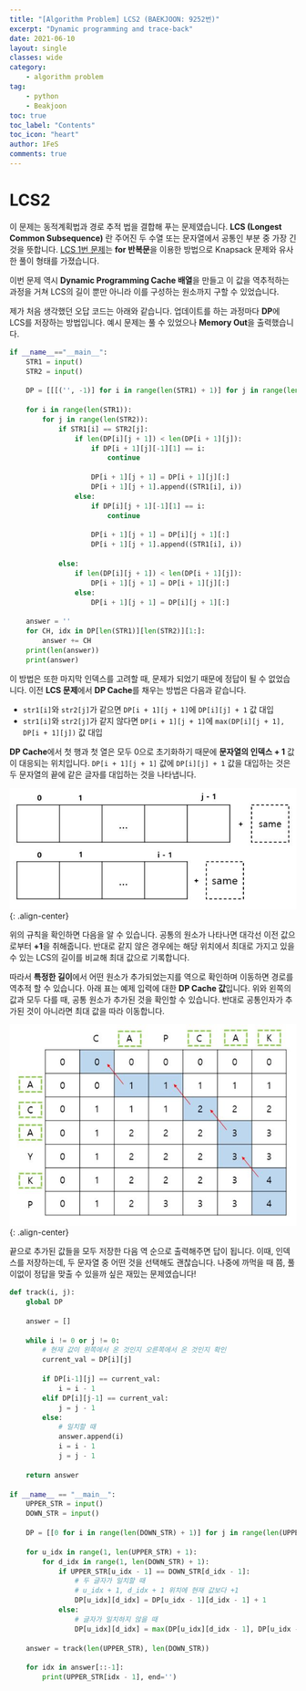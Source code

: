 ```yaml
---
title: "[Algorithm Problem] LCS2 (BAEKJOON: 9252번)"
excerpt: "Dynamic programming and trace-back"
date: 2021-06-10
layout: single
classes: wide
category:
    - algorithm problem
tag:
    - python
    - Beakjoon
toc: true
toc_label: "Contents"
toc_icon: "heart"
author: 1FeS
comments: true
---
```


# LCS2

이 문제는 동적계획법과 경로 추적 법을 결합해 푸는 문제였습니다. **LCS (Longest Common Subsequence)** 란 주어진 두 수열 또는 문자열에서 공통인 부분 중 가장 긴 것을 뜻합니다. [LCS 1번 문제](https://www.acmicpc.net/problem/9251)는 **for 반복문**을 이용한 방법으로 Knapsack 문제와 유사한 풀이 형태를 가졌습니다.

이번 문제 역시 **Dynamic Programming Cache 배열**을 만들고 이 값을 역추적하는 과정을 거쳐 LCS의 길이 뿐만 아니라 이를 구성하는 원소까지 구할 수 있었습니다.

제가 처음 생각했던 오답 코드는 아래와 같습니다. 업데이트를 하는 과정마다 **DP**에 LCS를 저장하는 방법입니다. 예시 문제는 풀 수 있었으나 **Memory Out**을 출력했습니다.

```python
if __name__=="__main__":
    STR1 = input()
    STR2 = input()

    DP = [[[('', -1)] for i in range(len(STR1) + 1)] for j in range(len(STR2) + 1)]

    for i in range(len(STR1)):
        for j in range(len(STR2)):
            if STR1[i] == STR2[j]:
                if len(DP[i][j + 1]) < len(DP[i + 1][j]):
                    if DP[i + 1][j][-1][1] == i:
                        continue

                    DP[i + 1][j + 1] = DP[i + 1][j][:]
                    DP[i + 1][j + 1].append((STR1[i], i))
                else:
                    if DP[i][j + 1][-1][1] == i:
                        continue

                    DP[i + 1][j + 1] = DP[i][j + 1][:]
                    DP[i + 1][j + 1].append((STR1[i], i))

            else:
                if len(DP[i][j + 1]) < len(DP[i + 1][j]):
                    DP[i + 1][j + 1] = DP[i + 1][j][:]
                else:
                    DP[i + 1][j + 1] = DP[i][j + 1][:]

    answer = ''
    for CH, idx in DP[len(STR1)][len(STR2)][1:]:
        answer += CH
    print(len(answer))
    print(answer)
```

이 방법은 또한 마지막 인덱스를 고려할 때, 문제가 되었기 때문에 정답이 될 수 없었습니다. 이전 **LCS 문제**에서 **DP Cache**를 채우는 방법은 다음과 같습니다.

- `str1[i]`와 `str2[j]`가 같으면 `DP[i + 1][j + 1]`에 `DP[i][j] + 1` 값 대입
- `str1[i]`와 `str2[j]`가 같지 않다면 `DP[i + 1][j + 1]`에 `max(DP[i][j + 1], DP[i + 1][j])` 값 대입

**DP Cache**에서 첫 행과 첫 열은 모두 0으로 초기화하기 때문에 **문자열의 인덱스 + 1** 값이 대응되는 위치입니다. `DP[i + 1][j + 1]` 값에 `DP[i][j] + 1` 값을 대입하는 것은 두 문자열의 끝에 같은 글자를 대입하는 것을 나타냅니다.

![same_index](/_img/2021-06-10/same_index.jpg){: .align-center}

위의 규칙을 확인하면 다음을 알 수 있습니다. 공통의 원소가 나타나면 대각선 이전 값으로부터 **+1**을 취해줍니다. 반대로 같지 않은 경우에는 해당 위치에서 최대로 가지고 있을 수 있는 LCS의 길이를 비교해 최대 값으로 기록합니다.

따라서 **특정한 길이**에서 어떤 원소가 추가되었는지를 역으로 확인하며 이동하면 경로를 역추적 할 수 있습니다. 아래 표는 예제 입력에 대한 **DP Cache 값**입니다. 위와 왼쪽의 값과 모두 다를 때, 공통 원소가 추가된 것을 확인할 수 있습니다. 반대로 공통인자가 추가된 것이 아니라면 최대 값을 따라 이동합니다.

![same_index](/_img/2021-06-10/traceback.jpg){: .align-center}

끝으로 추가된 값들을 모두 저장한 다음 역 순으로 출력해주면 답이 됩니다. 이때, 인덱스를 저장하는데, 두 문자열 중 어떤 것을 선택해도 괜찮습니다. 나중에 까먹을 때 쯤, 풀이없이 정답을 맞출 수 있을까 싶은 재밌는 문제였습니다!

```python
def track(i, j):
    global DP

    answer = []

    while i != 0 or j != 0:
        # 현재 값이 왼쪽에서 온 것인지 오른쪽에서 온 것인지 확인
        current_val = DP[i][j]

        if DP[i-1][j] == current_val:
            i = i - 1
        elif DP[i][j-1] == current_val:
            j = j - 1
        else:
            # 일치할 때
            answer.append(i)
            i = i - 1
            j = j - 1

    return answer

if __name__ == "__main__":
    UPPER_STR = input()
    DOWN_STR = input()

    DP = [[0 for i in range(len(DOWN_STR) + 1)] for j in range(len(UPPER_STR) + 1)]

    for u_idx in range(1, len(UPPER_STR) + 1):
        for d_idx in range(1, len(DOWN_STR) + 1):
            if UPPER_STR[u_idx - 1] == DOWN_STR[d_idx - 1]:
                # 두 글자가 일치할 때
                # u_idx + 1, d_idx + 1 위치에 현재 값보다 +1
                DP[u_idx][d_idx] = DP[u_idx - 1][d_idx - 1] + 1
            else:
                # 글자가 일치하지 않을 때
                DP[u_idx][d_idx] = max(DP[u_idx][d_idx - 1], DP[u_idx - 1][d_idx])

    answer = track(len(UPPER_STR), len(DOWN_STR))

    for idx in answer[::-1]:
        print(UPPER_STR[idx - 1], end='')
```
